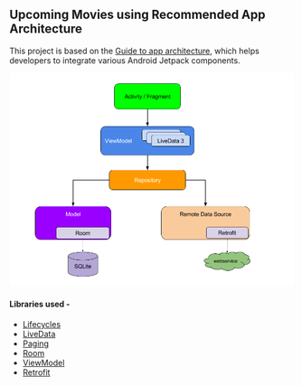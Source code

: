 ## Upcoming Movies using Recommended App Architecture

This project is based on the [Guide to app architecture](https://developer.android.com/jetpack/docs/guide),
 which helps developers to integrate various Android Jetpack components.

![1](images/recommended-app-architecture.png)

#### Libraries used -

- [Lifecycles](https://developer.android.com/topic/libraries/architecture/lifecycle)
- [LiveData](https://developer.android.com/topic/libraries/architecture/livedata)
- [Paging](https://developer.android.com/topic/libraries/architecture/paging/)
- [Room](https://developer.android.com/topic/libraries/architecture/room)
- [ViewModel](https://developer.android.com/topic/libraries/architecture/viewmodel)
- [Retrofit](https://github.com/square/retrofit)

